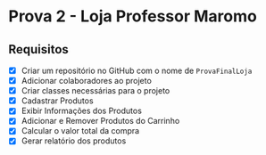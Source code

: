 # Prova 2 - Loja Professor Maromo

## Requisitos

- [x] Criar um repositório no GitHub com o nome de `ProvaFinalLoja`
- [x] Adicionar colaboradores ao projeto
- [x] Criar classes necessárias para o projeto
- [x] Cadastrar Produtos
- [x] Exibir Informações dos Produtos
- [x] Adicionar e Remover Produtos do Carrinho
- [x] Calcular o valor total da compra
- [x] Gerar relatório dos produtos
